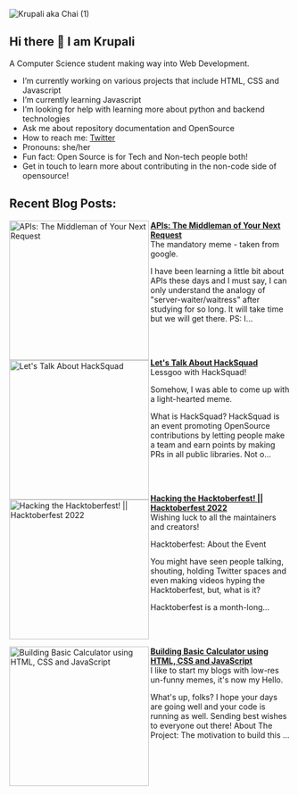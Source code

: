 ![Krupali aka Chai (1)](https://user-images.githubusercontent.com/99717469/194832040-54d4dcd4-8c8d-414c-88fd-a15a7f103f79.png)



## Hi there 👋 I am Krupali

A Computer Science student making way into Web Development. 

- I’m currently working on various projects that include HTML, CSS and Javascript
- I’m currently learning Javascript
- I’m looking for help with learning more about python and backend technologies
- Ask me about repository documentation and OpenSource
- How to reach me: [Twitter](https://twitter.com/chai_really)
- Pronouns: she/her
- Fun fact: Open Source is for Tech and Non-tech people both!
- Get in touch to learn more about contributing in the non-code side of opensource!

## Recent Blog Posts:
<!-- HASHNODE_BLOG:START -->
<p align="left">
<a href="https://acodeandaword.hashnode.dev//apis-introduction" title="APIs: The Middleman of Your Next Request"><img src="https://cdn.hashnode.com/res/hashnode/image/upload/v1670864088256/qTdKuos9V.png" alt="APIs: The Middleman of Your Next Request" width="250px" align="left" /></a>
<a href="https://acodeandaword.hashnode.dev//apis-introduction" title="APIs: The Middleman of Your Next Request"><strong>APIs: The Middleman of Your Next Request</strong></a>
<br/> The mandatory meme - taken from google.


I have been learning a little bit about APIs these days and I must say, I can only understand the analogy of "server-waiter/waitress" after studying for so long. It will take time but we will get there.
PS: I... </p> <br/> <br/>
<p align="left">
<a href="https://acodeandaword.hashnode.dev//lets-talk-about-hacksquad" title="Let's Talk About HackSquad"><img src="https://cdn.hashnode.com/res/hashnode/image/upload/v1664806248995/O-lBgsUAr.png" alt="Let's Talk About HackSquad" width="250px" align="left" /></a>
<a href="https://acodeandaword.hashnode.dev//lets-talk-about-hacksquad" title="Let's Talk About HackSquad"><strong>Let's Talk About HackSquad</strong></a>
<br/> Lessgoo with HackSquad!

Somehow, I was able to come up with a light-hearted meme.

What is HackSquad?
HackSquad is an event promoting OpenSource contributions by letting people make a team and earn points by making PRs in all public libraries. Not o... </p> <br/> <br/>
<p align="left">
<a href="https://acodeandaword.hashnode.dev//hacking-the-hacktoberfest-2022" title="Hacking the Hacktoberfest! || Hacktoberfest 2022"><img src="https://cdn.hashnode.com/res/hashnode/image/upload/v1664103270834/OvD4U34Qa.png" alt="Hacking the Hacktoberfest! || Hacktoberfest 2022" width="250px" align="left" /></a>
<a href="https://acodeandaword.hashnode.dev//hacking-the-hacktoberfest-2022" title="Hacking the Hacktoberfest! || Hacktoberfest 2022"><strong>Hacking the Hacktoberfest! || Hacktoberfest 2022</strong></a>
<br/> Wishing luck to all the maintainers and creators!


Hacktoberfest: About the Event

You might have seen people talking, shouting, holding Twitter spaces and even making videos hyping the Hacktoberfest, but, what is it? 

Hacktoberfest is a month-long... </p> <br/> <br/>
<p align="left">
<a href="https://acodeandaword.hashnode.dev//building-basic-calculator-using-html-css-and-javascript" title="Building Basic Calculator using HTML, CSS and JavaScript"><img src="https://cdn.hashnode.com/res/hashnode/image/upload/v1663607471221/4idlW_U0T.png" alt="Building Basic Calculator using HTML, CSS and JavaScript" width="250px" align="left" /></a>
<a href="https://acodeandaword.hashnode.dev//building-basic-calculator-using-html-css-and-javascript" title="Building Basic Calculator using HTML, CSS and JavaScript"><strong>Building Basic Calculator using HTML, CSS and JavaScript</strong></a>
<br/> I like to start my blogs with low-res un-funny memes, it's now my Hello.


What's up, folks? I hope your days are going well and your code is running as well. Sending best wishes to everyone out there!
About The Project:
The motivation to build this ... </p> <br/> <br/>
<!-- HASHNODE_BLOG:END -->


